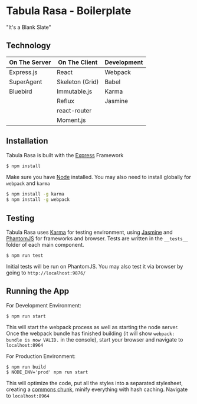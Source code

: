 Tabula Rasa - Boilerplate 
=============

"It's a Blank Slate"

Technology
------------

| On The Server | On The Client  | Development |
| ------------- | -------------- | ----------- |
| Express.js    | React          | Webpack     |
| SuperAgent    | Skeleton (Grid)| Babel       |
| Bluebird      | Immutable.js   | Karma       |
|               | Reflux         | Jasmine     |
|               | react-router   |             |
|               | Moment.js      |             |


Installation
------------
Tabula Rasa is built with the [Express](http://expressjs.com/) Framework

```bash
$ npm install
```

Make sure you have [Node](https://nodejs.org/) installed. You may also need to install globally for `webpack` and `karma`

```bash
$ npm install -g karma
$ npm install -g webpack
```

Testing
------------
Tabula Rasa uses [Karma](http://karma-runner.github.io/) for testing environment, using [Jasmine](http://jasmine.github.io/) and [PhantomJS](https://github.com/ariya/phantomjs/) for frameworks and browser. Tests are written in the `__tests__` folder of each main component.

```
$ npm run test
```
Initial tests will be run on PhantomJS. You may also test it via browser by going to `http://localhost:9876/` 

Running the App
------------
For Development Environment: 
```
$ npm run start
```

This will start the webpack process as well as starting the node server. Once the webpack bundle has finished building (it will show `webpack: bundle is now VALID.` in the console), start your browser and navigate to `localhost:8964`

For Production Environment:
```
$ npm run build
$ NODE_ENV='prod' npm run start
```

This will optimize the code, put all the styles into a separated stylesheet, creating a [commons chunk](http://webpack.github.io/docs/code-splitting.html#commons-chunk), minify everything with hash caching. Navigate to `localhost:8964`
